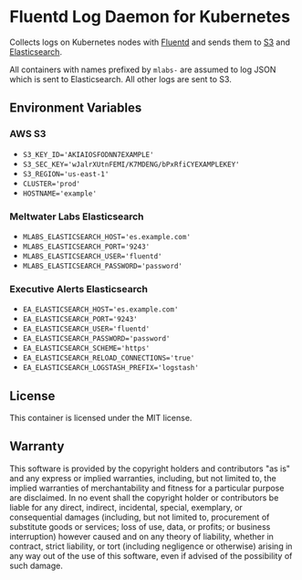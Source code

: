 # Fluentd Log Daemon for Kubernetes

Collects logs on Kubernetes nodes with [Fluentd]
and sends them to [S3] and [Elasticsearch].

All containers with names prefixed by `mlabs-` are assumed
to log JSON which is sent to Elasticsearch.
All other logs are sent to S3.

[Elasticsearch]: https://www.elastic.co/products/elasticsearch
[Fluentd]: https://www.fluentd.org/
[S3]: https://aws.amazon.com/s3/

## Environment Variables

### AWS S3

- `S3_KEY_ID='AKIAIOSFODNN7EXAMPLE'`
- `S3_SEC_KEY='wJalrXUtnFEMI/K7MDENG/bPxRfiCYEXAMPLEKEY'`
- `S3_REGION='us-east-1'`
- `CLUSTER='prod'`
- `HOSTNAME='example'`

### Meltwater Labs Elasticsearch

- `MLABS_ELASTICSEARCH_HOST='es.example.com'`
- `MLABS_ELASTICSEARCH_PORT='9243'`
- `MLABS_ELASTICSEARCH_USER='fluentd'`
- `MLABS_ELASTICSEARCH_PASSWORD='password'`

### Executive Alerts Elasticsearch

- `EA_ELASTICSEARCH_HOST='es.example.com'`
- `EA_ELASTICSEARCH_PORT='9243'`
- `EA_ELASTICSEARCH_USER='fluentd'`
- `EA_ELASTICSEARCH_PASSWORD='password'`
- `EA_ELASTICSEARCH_SCHEME='https'`
- `EA_ELASTICSEARCH_RELOAD_CONNECTIONS='true'`
- `EA_ELASTICSEARCH_LOGSTASH_PREFIX='logstash'`

## License

This container is licensed under the MIT license.

## Warranty

This software is provided by the copyright holders and contributors "as is" and
any express or implied warranties, including, but not limited to, the implied
warranties of merchantability and fitness for a particular purpose are
disclaimed. In no event shall the copyright holder or contributors be liable for
any direct, indirect, incidental, special, exemplary, or consequential damages
(including, but not limited to, procurement of substitute goods or services;
loss of use, data, or profits; or business interruption) however caused and on
any theory of liability, whether in contract, strict liability, or tort
(including negligence or otherwise) arising in any way out of the use of this
software, even if advised of the possibility of such damage.
